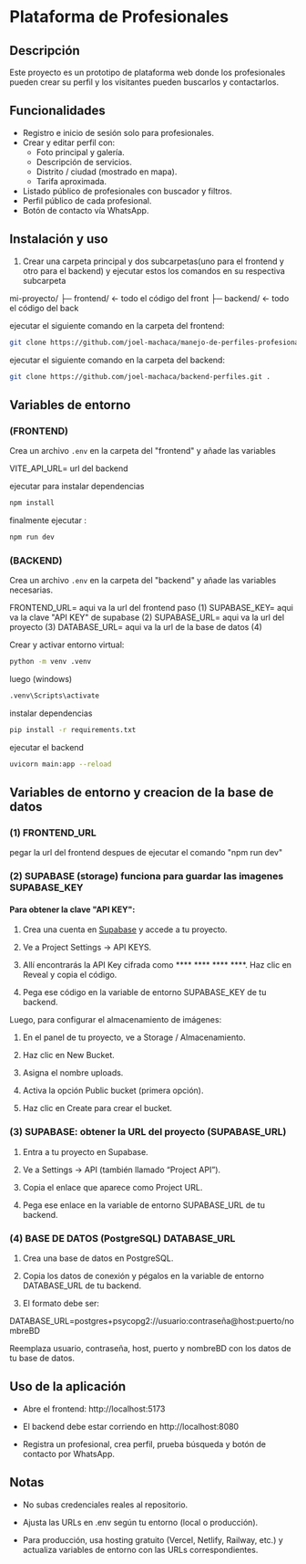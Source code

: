 # Plataforma de Profesionales

## Descripción
Este proyecto es un prototipo de plataforma web donde los profesionales pueden crear su perfil y los visitantes pueden buscarlos y contactarlos.

## Funcionalidades
- Registro e inicio de sesión solo para profesionales.
- Crear y editar perfil con:
  - Foto principal y galería.
  - Descripción de servicios.
  - Distrito / ciudad (mostrado en mapa).
  - Tarifa aproximada.
- Listado público de profesionales con buscador y filtros.
- Perfil público de cada profesional.
- Botón de contacto vía WhatsApp.

## Instalación y uso
1. Crear una carpeta principal y dos subcarpetas(uno para el frontend y otro para el backend) y ejecutar estos los comandos en su respectiva subcarpeta

mi-proyecto/
├─ frontend/   ← todo el código del front
├─ backend/    ← todo el código del back

ejecutar el siguiente comando en la carpeta del frontend:
```bash
git clone https://github.com/joel-machaca/manejo-de-perfiles-profesionales.git .
```

ejecutar el siguiente comando en la carpeta del backend:
```bash
git clone https://github.com/joel-machaca/backend-perfiles.git .
```

## Variables de entorno 
### (FRONTEND)
Crea un archivo `.env` en la carpeta del "frontend" y añade las variables

VITE_API_URL= url del backend 

ejecutar para instalar dependencias
```bash
npm install
```
finalmente ejecutar :
```bash
npm run dev
```


### (BACKEND)

Crea un archivo `.env` en la carpeta del "backend" y añade las variables necesarias.

FRONTEND_URL= aqui va la url del frontend paso (1)
SUPABASE_KEY= aqui va la clave "API KEY" de supabase (2)
SUPABASE_URL= aqui va la url del proyecto (3)
DATABASE_URL= aqui va la url de la base de datos (4)

Crear y activar entorno virtual:
```bash
python -m venv .venv
```
luego (windows)
```bash
.venv\Scripts\activate
```
instalar dependencias
```bash
pip install -r requirements.txt
```

ejecutar el backend
```bash
uvicorn main:app --reload
```

## Variables de entorno y creacion de la base de datos 


### (1) FRONTEND_URL
pegar la url del frontend despues de ejecutar el comando "npm run dev"


### (2) SUPABASE (storage) funciona para guardar las imagenes SUPABASE_KEY

#### Para obtener la clave "API KEY":

1. Crea una cuenta en [Supabase](https://supabase.com/) y accede a tu proyecto.

2. Ve a Project Settings → API KEYS.

3. Allí encontrarás la API Key cifrada como **** **** **** ****. Haz clic en Reveal y copia el código.

4. Pega ese código en la variable de entorno SUPABASE_KEY de tu backend.

Luego, para configurar el almacenamiento de imágenes:

1. En el panel de tu proyecto, ve a Storage / Almacenamiento.

2. Haz clic en New Bucket.

3. Asigna el nombre uploads.

4. Activa la opción Public bucket (primera opción).

5. Haz clic en Create para crear el bucket.

### (3) SUPABASE: obtener la URL del proyecto (SUPABASE_URL)

1. Entra a tu proyecto en Supabase.

2. Ve a Settings → API (también llamado “Project API”).

3. Copia el enlace que aparece como Project URL.

4. Pega ese enlace en la variable de entorno SUPABASE_URL de tu backend.

### (4) BASE DE DATOS (PostgreSQL) DATABASE_URL

1. Crea una base de datos en PostgreSQL.

2. Copia los datos de conexión y pégalos en la variable de entorno DATABASE_URL de tu backend.

3. El formato debe ser:

DATABASE_URL=postgres+psycopg2://usuario:contraseña@host:puerto/nombreBD

Reemplaza usuario, contraseña, host, puerto y nombreBD con los datos de tu base de datos.



## Uso de la aplicación

- Abre el frontend: http://localhost:5173

- El backend debe estar corriendo en http://localhost:8080

- Registra un profesional, crea perfil, prueba búsqueda y botón de contacto por WhatsApp.

## Notas

- No subas credenciales reales al repositorio.

- Ajusta las URLs en .env según tu entorno (local o producción).

- Para producción, usa hosting gratuito (Vercel, Netlify, Railway, etc.) y actualiza variables de entorno con las URLs correspondientes.


